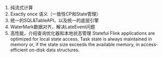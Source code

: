 1. 纯流式计算
2. Exactly once 语义（一致性CP和State管理）
3. 统一的SQL&TableAPI，以及统一的底层引擎
4. WaterMark数据对齐，解决LateEvent问题
5. 高性能，介绍查询优化器和本地状态管理 Stateful Flink applications are optimized for local state access. Task state is always maintained in memory or, if the state size exceeds the available memory, in access-efficient on-disk data structures.



